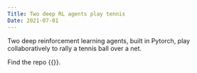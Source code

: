 ```yaml
---
Title: Two deep RL agents play tennis 
Date: 2021-07-01
---
```


Two deep reinforcement learning agents, built in Pytorch, play collaboratively to rally a tennis ball over a net. 

Find the repo {{<newtab url="https://github.com/dopaminegirl19/Tennis" text="here">}}.